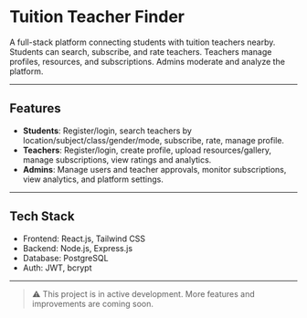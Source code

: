 # Tuition Teacher Finder

A full-stack platform connecting students with tuition teachers nearby.  
Students can search, subscribe, and rate teachers. Teachers manage profiles, resources, and subscriptions. Admins moderate and analyze the platform.

---

## Features

- **Students**: Register/login, search teachers by location/subject/class/gender/mode, subscribe, rate, manage profile.
- **Teachers**: Register/login, create profile, upload resources/gallery, manage subscriptions, view ratings and analytics.
- **Admins**: Manage users and teacher approvals, monitor subscriptions, view analytics, and platform settings.

---

## Tech Stack

- Frontend: React.js, Tailwind CSS  
- Backend: Node.js, Express.js  
- Database: PostgreSQL  
- Auth: JWT, bcrypt

---

> ⚠️ This project is in active development. More features and improvements are coming soon.